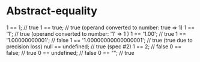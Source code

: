 # Abstract-equality

1 == 1; // true
1 == true; // true (operand converted to number: true => 1)
1 == '1'; // true (operand converted to number: '1' => 1 )
1 == '1.00'; // true
1 == '1.00000000001'; // false
1 == '1.00000000000000001'; // true (true due to precision loss)
null == undefined; // true (spec #2)
1 == 2; // false
0 == false; // true
0 == undefined; // false
0 == ""; // true
